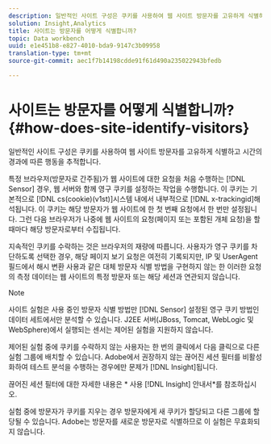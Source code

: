 ```yaml
---
description: 일반적인 사이트 구성은 쿠키를 사용하여 웹 사이트 방문자를 고유하게 식별하고 시간의 경과에 따른 행동을 추적합니다.
solution: Insight,Analytics
title: 사이트는 방문자를 어떻게 식별합니까?
topic: Data workbench
uuid: e1e451b8-e827-4010-bda9-9147c3b09958
translation-type: tm+mt
source-git-commit: aec1f7b14198cdde91f61d490a235022943bfedb

---
```



# 사이트는 방문자를 어떻게 식별합니까?{#how-does-site-identify-visitors}

일반적인 사이트 구성은 쿠키를 사용하여 웹 사이트 방문자를 고유하게 식별하고 시간의 경과에 따른 행동을 추적합니다.

특정 브라우저(방문자로 간주됨)가 웹 사이트에 대한 요청을 처음 수행하는 [!DNL Sensor] 경우, 웹 서버와 함께 영구 쿠키를 설정하는 작업을 수행합니다. 이 쿠키는 기본적으로 [!DNL cs(cookie)(v1st)]시스템 내에서 내부적으로 [!DNL x-trackingid]해석됩니다. 이 쿠키는 해당 방문자가 웹 사이트에 한 첫 번째 요청에서 한 번만 설정됩니다. 그런 다음 브라우저가 나중에 웹 사이트의 요청(페이지 또는 포함된 개체 요청)을 할 때마다 해당 방문자로부터 수집됩니다.

지속적인 쿠키를 수락하는 것은 브라우저의 재량에 따릅니다. 사용자가 영구 쿠키를 차단하도록 선택한 경우, 해당 페이지 보기 요청은 여전히 기록되지만, IP 및 UserAgent 필드에서 해시 변환 사용과 같은 대체 방문자 식별 방법을 구현하지 않는 한 이러한 요청의 측정 데이터는 웹 사이트의 특정 방문자 또는 해당 세션과 연관되지 않습니다.

>[!NOTE]
>
>사이트 실험은 사용 중인 방문자 식별 방법만 [!DNL Sensor] 설정된 영구 쿠키 방법인 데이터 세트에서만 분석할 수 있습니다. J2EE 서버(JBoss, Tomcat, WebLogic 및 WebSphere)에서 실행되는 센서는 제어된 실험을 지원하지 않습니다.

제어된 실험 중에 쿠키를 수락하지 않는 사용자는 한 번의 클릭에서 다음 클릭으로 다른 실험 그룹에 배치할 수 있습니다. Adobe에서 권장하지 않는 끊어진 세션 필터를 비활성화하여 테스트 분석을 수행하는 경우에만 문제가 [!DNL Insight]됩니다.

끊어진 세션 필터에 대한 자세한 내용은 * 사용 [!DNL Insight] 안내서*를 참조하십시오.

실험 중에 방문자가 쿠키를 지우는 경우 방문자에게 새 쿠키가 할당되고 다른 그룹에 할당될 수 있습니다. Adobe는 방문자를 새로운 방문자로 식별하므로 이 실험은 무효화되지 않습니다.
